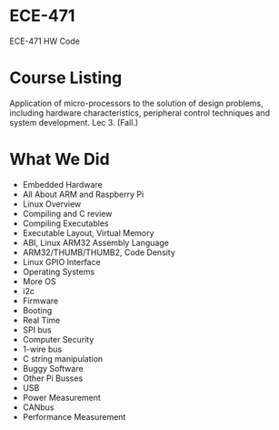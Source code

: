 # ECE-471
ECE-471 HW Code

# Course Listing
Application of micro-processors to the solution of design problems, including hardware characteristics, peripheral control techniques and system development. Lec 3. (Fall.)

# What We Did

- Embedded Hardware
- All About ARM and Raspberry Pi
- Linux Overview
- Compiling and C review
- Compiling Executables
- Executable Layout, Virtual Memory
- ABI, Linux ARM32 Assembly Language
- ARM32/THUMB/THUMB2, Code Density
- Linux GPIO Interface
- Operating Systems
- More OS
- i2c
- Firmware
- Booting
- Real Time
- SPI bus
- Computer Security
- 1-wire bus
- C string manipulation
- Buggy Software
- Other Pi Busses
- USB
- Power Measurement
- CANbus
- Performance Measurement
